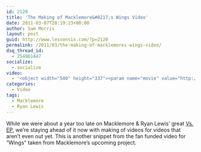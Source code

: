 ```yaml
---
id: 2120
title: 'The Making of Macklemore&#8217;s Wings Video'
date: 2011-03-07T20:19:23+00:00
author: Sam Morris
layout: post
guid: http://www.lessonsix.com/?p=2120
permalink: /2011/03/the-making-of-macklemores-wings-video/
dsq_thread_id:
  - 254861447
socialize:
  - socialize
video:
  - '<object width="540" height="337"><param name="movie" value="http://www.youtube.com/v/wKc-iIt7-FA?fs=1&hl=en_GB"></param><param name="allowFullScreen" value="true"></param><param name="allowscriptaccess" value="always"></param><embed src="http://www.youtube.com/v/wKc-iIt7-FA?fs=1&hl=en_GB" type="application/x-shockwave-flash" width="540" height="337" allowscriptaccess="always" allowfullscreen="true"></embed></object>'
categories:
  - Video
tags:
  - Macklemore
  - Ryan Lewis
---
```

While we were about a year too late on Macklemore &#038; Ryan Lewis&#8217; great [Vs. EP](http://www.lessonsix.com/2011/01/the-end-by-macklemore-ryan-lewis/), we&#8217;re staying ahead of it now with making of videos for videos that aren&#8217;t even out yet. This is another snippet from the fan funded video for &#8220;Wings&#8221; taken from Macklemore&#8217;s upcoming project.